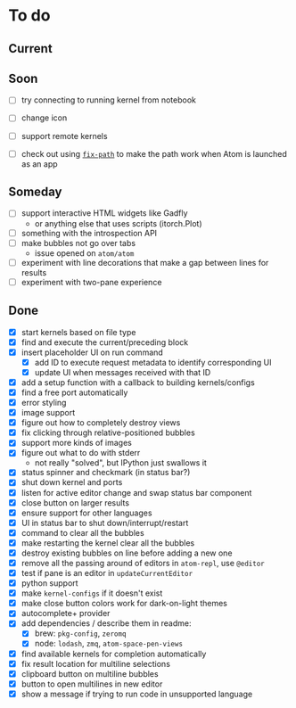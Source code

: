 # To do

## Current



## Soon

- [ ] try connecting to running kernel from notebook
- [ ] change icon
- [ ] support remote kernels
- [ ] check out using [`fix-path`](https://github.com/sindresorhus/fix-path) to make the path work when Atom is launched as an app


## Someday

- [ ] support interactive HTML widgets like Gadfly
    - or anything else that uses scripts (itorch.Plot)
- [ ] something with the introspection API
- [ ] make bubbles not go over tabs
    - issue opened on `atom/atom`
- [ ] experiment with line decorations that make a gap between lines for results
- [ ] experiment with two-pane experience

## Done
- [x] start kernels based on file type
- [x] find and execute the current/preceding block
- [x] insert placeholder UI on run command
    - [x] add ID to execute request metadata to identify corresponding UI
    - [x] update UI when messages received with that ID
- [x] add a setup function with a callback to building kernels/configs
- [x] find a free port automatically
- [x] error styling
- [x] image support
- [x] figure out how to completely destroy views
- [x] fix clicking through relative-positioned bubbles
- [x] support more kinds of images
- [x] figure out what to do with stderr
    - not really "solved", but IPython just swallows it
- [x] status spinner and checkmark (in status bar?)
- [x] shut down kernel and ports
- [x] listen for active editor change and swap status bar component
- [x] close button on larger results
- [x] ensure support for other languages
- [x] UI in status bar to shut down/interrupt/restart
- [x] command to clear all the bubbles
- [x] make restarting the kernel clear all the bubbles
- [x] destroy existing bubbles on line before adding a new one
- [x] remove all the passing around of editors in `atom-repl`, use `@editor`
- [x] test if pane is an editor in `updateCurrentEditor`
- [x] python support
- [x] make `kernel-configs` if it doesn't exist
- [x] make close button colors work for dark-on-light themes
- [x] autocomplete+ provider
- [x] add dependencies / describe them in readme:
    - [x] brew: `pkg-config`, `zeromq`
    - [x] node: `lodash`, `zmq`, `atom-space-pen-views`
- [x] find available kernels for completion automatically
- [x] fix result location for multiline selections
- [x] clipboard button on multiline bubbles
- [x] button to open multilines in new editor
- [x] show a message if trying to run code in unsupported language
